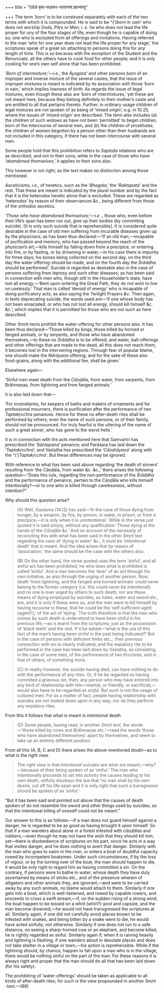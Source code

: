 +++
title = "089 वृथा-सङ्कर-जातानाम् प्रव्रज्यासु"

+++
The term ‘born’ is to be construed separately with each of the two terms
with which it is compounded. He is said to be ^(‘)*born in vain*’ who
does not worship Gods, Pitṛs or Men; *i*. *e*. he who does not lead the
life proper for uny of the four stages of life, even though he is
capable of doing so; one who is excluded from all offerings and
invitations. Having referred to the man ‘who for one year does not lead
the life proper for any stage,’ the scriptures speak of a great sin
attaching to persons doing this for any length of time. This is so
because with the exception of the Student and the Renunciate, all the
others have to cook food for other people; and it is only cooking for
one’s own self alone that has been prohibited.

‘*Born of intermixture*;’—*i.e*., the *Āyogara*’ and other persons born
of an improper and inverse mixture of the several castes; that the issue
of improper mixtures is meant is indicated by its association with those
‘born in vain,’ which implies lowness of birth. As regards the issue of
legal mixtures, even though these also are ‘born of intermixtures,’ yet
these are not meant here, because they belong definitely to their
mother’s caste and are entitled to all that pertains thereto. Further,
in ordinary usage children of legal mixtures are not spoken of as being
of ‘mixed origin’; *e.g*. in 10.25, where the issues of ‘mixed origin’
are described. The term also includes (*a*) the children of such widows
as have not been ‘permitted’ to beget children, born of the intercourse
of several men, and (*b*) the children of prostitutes; the children of
women begotten by a person other than their husbands are not included in
this category, if there has not been intercourse with several men.

Some people hold that this prohibition refers to *Sapiṇḍa* relations who
are as described, and not to their sons; while in the case of those who
have ‘*abandoned themselves*,’ it applies to their sons also.

This however is not right; as the text makes no distinction among those
mentioned.

*Asceticisms*; *i.e*., of heretics, such as the ‘*Bhagala*,’ the
‘*Raktapaṭa*’ and the rest. That these are meant is indicated by the
plural number and by the fact that it is the heterodox heretic alone
that is excluded. These are regarded as ‘heterodox’ by reason of their
observances &c., being different from those of the orthodox ascetics.

‘*Those who have abandoned themselves*;’—*i.e* ., those who, even before
their life’s span has been run out, give up their bodies (by committing
suicide). \[It is only such suicide that is reprehensible\]. It is
considered quite desirable in the case of old men suffering from
incurable diseases given up by the physicians; as has been thus
declared:—‘If an old man,—incapable of purification and memory, who has
passed beyond the reach of the physician’s art,—kills himself by falling
down from a precipice, or entering into fire, or by fasting, or by
drowning in water,—in his case there is impurity for three days; his
bones being collected on the second day, on the third day the water
offering-should be made, and on the fourth day the *Śrāddha* should be
performed’. Suicide is regarded as desirable also in the case of persons
suffering from leprosy and such other diseases; as has been said in
connection with men who, though still in the Householder’s state, have
lost all energy,—‘Bent upon entering the Great Path, they do not wish to
live on uselessly.’ That man is called ‘devoid of energy’ who is
incapable of doing purificatory acts, as also saying the Twilight
Prayers *&c*. Then again, in texts deprecating suicide, the words used
are—‘if one whose body has not been emaciated, or who has not lost all
energy, should kill himself &c. &c.’; which implies that it is permitted
for those who are not such as here described.

Other Smṛti-texts prohibit the water-offering for other persons also. It
has been thus declared—‘Those killed by kings, those killed by horned or
fanged animals, or by serpents, and those who have abandoned
themselves,—to these no *Śrāddha* is to be offered; and water,
ball-offerings and other offerings that are made to the dead, all this
does not reach them, it becomes lost in the intervening regions. Through
fear of popular blame, one should make the *Nārāyaṇa* offering; and for
the sake of these also food-grains, along with the additional fee, shall
be given.’

Elsewhere again—

‘Sinful men meet death from the *Cāṇḍāla*, from water, from serpents,
from Brāhmaṇas, from lightning and from fanged animals.’

It is also laid down that—

‘For incendiaries, for keepers of baths and makers of ornaments and for
professional mourners, there is purification after the performance of
two *Taptakṛcchra* penances. Hence for these no after-death rites shall
be performed by others; even the name of such persons, or of their
family, should not be pronounced. For truly fearful is the uttering of
the name of such a great sinner, who has gone to the worst hells.’

It is in connection with the acts mentioned here that Saṃvartn has
prescribed the ‘*Sāntapana*’ penance; and Parāśara has laid down the
‘*Taptakṛcchra*’; and Vaśiṣṭha has prescribed the ‘*Cāndrāyaṇa*’ along
with the ^(‘)*Taptakṛcchra*’. But these differences may be ignored.

With reference to what has been said above regarding ‘the death of
sinners’ resulting from ‘the Cāṇḍāla, from water &c. &c.,’ there arises
the following question—“Does this rule, regarding the non-performance of
the *Śrāddha* and the performance of penance, pertain to the Cāṇḍāla who
kills himself intentionally?—or to one who is killed through
carelessness, without intention?”

Why should this question arise?

> \(A\) Well, Gautama (14.12) has said—‘In the case of those dying from
> hunger, by a weapon, by fire, by poison, in water, in prison, or from
> a precipice,—it is only when it is unintentional.’ While in the verse
> just quoted it is said simply, without any qualification ‘Those dying
> at the hands of the *Cāṇḍāla* &c.’ And on account of the necessity of
> reconciling this with what has been said in the other *Smṛti* text
> regarding the case of ‘dying in water’ &c., it must be ‘*intentional*
> death’ that is meant. And the idea arises that by reason of
> ‘association,’ the same should be the case with the others also.
>
> \(B\) On the other hand, the verse quoted uses the term ‘sinful’; and
> all sinful act has been prohibited; he who does what is prohibited is
> called ‘sinful’. And a man becomes the ‘doer’ of an act through his
> own initiative, as also through the urging of another person. Now,
> death ‘from lightning, and the fanged and horned animals’ could never
> belong to the former category (*i.e*. this could never be
> *intentional*); and no one is ever urged by others to such death; nor
> are these means of dying employed by suicides, as holes, water and
> sword etc., are, and it is only if these were so, and the man were to
> kill himself by having recourse to these, that he could be the
> ‘self-sufficient agett (agent?),’ of the act of ‘dying.’ The truth
> therefore is that the man who comes by such death is understood to
> have been sinful in his previous life,—as is learnt from the
> scriptures; just as the possession of ‘black teeth’ and the rest. If
> it be asked—‘what is the use of this fact of the man’s having been
> sinful in the past being indicated?’ But in the case of persons with
> deficient limbs etc.,; their previous connection with sin is clearly
> indicated; and the expiatory rite to be performed in the case has been
> laid down by Vaśiṣṭha, as consisting, in the case of some men, of the
> performance of two *Kṛcchras*, and in that of others, of something
> more.
>
> \(C\) In reality however, the suicide having died, can have nothing to
> do with the performance of any rites. Or, if he be regarded as having
> commited a grievous sin, then, any person who may have entered into
> any kind of relationship with him—marital, or friendly, or
> sacrificial,—would also have to be regarded as *sinful*. But such is
> not the usage of cultured men. For as a matter of fact, people having
> relationship with suicides are not looked down upon in any way; nor do
> they perform any expiatory rites.

From this it follows that what is meant is *intentional* death.

> \(D\) Some people, having read, in another *Smṛti text*, the
> words—‘those killed by cows and Brāhmaṇas etc.’—read the words ‘those
> who have abandoned themselves’ apart by themselves, and seem to take
> up an entirely different position.

From all this (A, B, C and D) there arises the above-mentioned doubt—as
to what is the right view.

> The right view is that *intentional suicides* are what are
> meant;—why?—because of their being spoken of as ‘sinful.’ The man who
> intentionally proceeds to set into activity the causes leading to his
> own death, wilfully disobeys the law that ‘no man shall by his own
> desire, cut off his life-span and it is only right that such a
> transgressor should be spoken of as ‘sinful.’

“But it has been said and pointed out above that the causes of death
spoken of do not resemble the sword and other things used by suicides;
so that the intentional killing of oneself could not be meant.”

Our answer to this is as follows:—If a man does not guard himself
against a danger, he is regarded to be as good as having brought it upon
himself. So that if a man wanders about alone in a forest infested with
*cāṇḍālas* and robbers,—even though he may not have the wish that they
should kill him, yet—there is disobedience of scriptures on his part,
since he acts in a way that invites danger, and he does nothing to avert
that danger. Similarly with the man who goes to swim in the river, or
enters a boat of doubtful capacity rowed by incompetent boatsmen. Under
such circumstances, if by the loss of vigour, or by the turning over of
the boat, the man should happen to die, it would be only right to regard
him as having committed a sin. On the contrary, if persons were to bathe
in water, whose depth they have duly ascertained by means of sticks
etc., and of the presence wherein of alligators and other animals they,
are ignorant,—and were to be carried away by any such animals, no blame
would attach to them. Similarly if one gets into a boat, which is
well-fastened, and rowed by capable rowers, and proceeds to cross a
swift stream,—if, on the sudden rising of a strong wind, the boat happen
to be tossed on a whril (whirl?)-pool and capsize, and the man become
drowned,—he would not have transgressed the scriptures at all. Similarly
again, if one did not carefully avoid places known to be infested with
snakes, and being bitten by a snake were to die, he would have acted
sinfully; not otherwise. Similarly if one does not run to a safe
distance, on seeing a sharp-horned cow or an elephant, and become
killed, he is rightly regarded as sinful. Similarly again if, when it is
raining heavily and lightning is flashing, if one wanders about in
desolate places and does not take shelter in a village or town,—his
action is reprehensible. While if the lightning should, by chance,
happen to fall upon a man who is in the village, there would be nothing
sinful on the part of the man. For these reasons it is always right and
proper that the man should do all that has been laid down (for his
safety).

The prohibiting of ‘water-offerings’ should be taken as applicable to
all kinds of after-death rites; for such is the view propounded in
another *Smṛti* -text.—(88)


